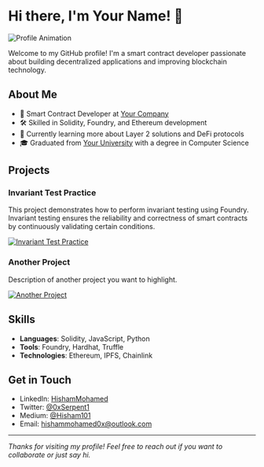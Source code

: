 # Hi there, I'm Your Name! 👋

![Profile Animation](https://github.com/yourusername/yourusername/assets/profile-animation.gif)

Welcome to my GitHub profile! I'm a smart contract developer passionate about building decentralized applications and improving blockchain technology.

## About Me

- 💼 Smart Contract Developer at [Your Company](https://yourcompany.com)
- 🛠 Skilled in Solidity, Foundry, and Ethereum development
- 🌱 Currently learning more about Layer 2 solutions and DeFi protocols
- 🎓 Graduated from [Your University](https://youruniversity.edu) with a degree in Computer Science

## Projects

### Invariant Test Practice

This project demonstrates how to perform invariant testing using Foundry. Invariant testing ensures the reliability and correctness of smart contracts by continuously validating certain conditions.

[![Invariant Test Practice](https://github-readme-stats.vercel.app/api/pin/?username=yourusername&repo=InvariantTestPractice)](https://github.com/yourusername/InvariantTestPractice)

### Another Project

Description of another project you want to highlight.

[![Another Project](https://github-readme-stats.vercel.app/api/pin/?username=yourusername&repo=anotherproject)](https://github.com/yourusername/anotherproject)

## Skills

- **Languages**: Solidity, JavaScript, Python
- **Tools**: Foundry, Hardhat, Truffle
- **Technologies**: Ethereum, IPFS, Chainlink

## Get in Touch

- LinkedIn: [HishamMohamed](https://www.linkedin.com/in/hisham-mohamed-2b91371a2/)
- Twitter: [@0xSerpent1](https://x.com/0xSerpent1)
- Medium: [@Hisham101](https://medium.com/@hm430001)
- Email: hishammohamed0x@outlook.com

---

*Thanks for visiting my profile! Feel free to reach out if you want to collaborate or just say hi.*

